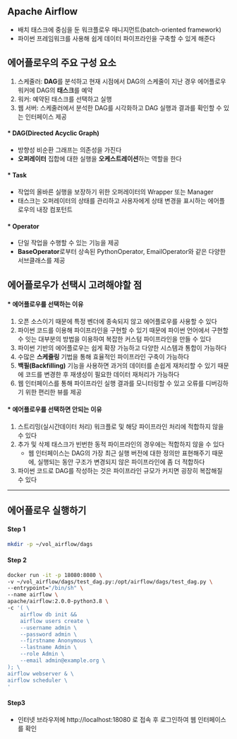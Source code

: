 ## Apache Airflow
  - 배치 태스크에 중심을 둔 워크플로우 매니지먼트(batch-oriented framework)
  - 파이썬 프레임워크를 사용해 쉽게 데이터 파이프라인을 구축할 수 있게 해준다

## 에어플로우의 주요 구성 요소
  1. 스케줄러: **DAG**를 분석하고 현재 시점에서 DAG의 스케줄이 지난 경우 에어플로우 워커에 DAG의 **태스크**를 예약
  2. 워커: 예약된 태스크를 선택하고 실행
  3. 웹 서버: 스케줄러에서 분석한 DAG를 시각화하고 DAG 실행과 결과를 확인할 수 있는 인터페이스 제공

  #### * DAG(Directed Acyclic Graph)
  - 방향성 비순환 그래프는 의존성을 가진다
  - **오퍼레이터** 집합에 대한 실행을 **오케스트레이션**하는 역할을 한다

  #### * Task
  - 작업의 올바른 실행을 보장하기 위한 오퍼레이터의 Wrapper 또는 Manager
  - 태스크는 오퍼레이터의 상태를 관리하고 사용자에게 상태 변경을 표시하는 에어플로우의 내장 컴포턴트

  #### * Operator
  - 단일 작업을 수행할 수 있는 기능을 제공
  - **BaseOperator**로부터 상속된 PythonOperator, EmailOperator와 같은 다양한 서브클래스를 제공
  
## 에어플로우가 선택시 고려해야할 점
  #### * 에어플로우를 선택하는 이유  
  1. 오픈 소스이기 때문에 특정 벤더에 종속되지 않고 에어플로우를 사용할 수 있다
  2. 파이썬 코드를 이용해 파이프라인을 구현할 수 있기 때문에 파이썬 언어에서 구현할 수 잇는 대부분의 방법을 이용하여 복잡한 커스텀 파이프라인을 만들 수 있다
  3. 파이썬 기반의 에어플로우는 쉽게 확장 가능하고 다양한 시스템과 통합이 가능하다
  4. 수많은 **스케줄링** 기법을 통해 효율적인 파이프라인 구축이 가능하다
  5. **백필(Backfilling)** 기능을 사용하면 과거의 데이터를 손쉽게 재처리할 수 있기 때문에 코드를 변경한 후 재생성이 필요한 데이터 재처리가 가능하다
  6. 웹 인터페이스를 통해 파이프라인 실행 결과를 모니터링할 수 있고 오류를 디버깅하기 위한 편리한 뷰를 제공
    
  #### * 에어플로우를 선택하면 안되는 이유
  1. 스트리밍(실시간데이터 처리) 워크플로 및 해당 파이프라인 처리에 적합하지 않을 수 있다
  2. 추가 및 삭제 태스크가 빈번한 동적 파이프라인의 경우에는 적합하지 않을 수 있다
     * 웹 인터페이스는 DAG의 가장 최근 실행 버전에 대한 정의만 표현해주기 때문에, 실행되는 동안 구조가 변경되지 않은 파이프라인에 좀 더 적합하다
  3. 파이썬 코드로 DAG를 작성하는 것은 파이프라인 규모가 커지면 굉장히 복잡해질 수 있다
---

## 에어플로우 실행하기
#### Step 1
~~~sh
mkdir -p ~/vol_airflow/dags
~~~

#### Step 2
~~~sh
docker run -it -p 18080:8080 \
-v ~/vol_airflow/dags/test_dag.py:/opt/airflow/dags/test_dag.py \
--entrypoint="/bin/sh" \
--name airflow \
apache/airflow:2.0.0-python3.8 \
-c '( \
    airflow db init &&
    airflow users create \
    --username admin \
    --password admin \
    --firstname Anonymous \
    --lastname Admin \
    --role Admin \
    --email admin@example.org \
); \
airflow webserver & \
airflow scheduler \
'
~~~

#### Step3
  * 인터넷 브라우저에 http://localhost:18080 로 접속 후 로그인하여 웹 인터페이스를 확인
